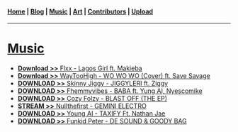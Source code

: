 <head>
  <!-- Favicon -->
  <link rel="shortcut icon" href="../favicon.ico">
  <!-- Global site tag (gtag.js) - Google Analytics -->
  <script async src="https://www.googletagmanager.com/gtag/js?id=UA-129370470-1"></script>
  <script>
    window.dataLayer = window.dataLayer || [];
    function gtag(){dataLayer.push(arguments);}
    gtag('js', new Date());

    gtag('config', 'UA-129370470-1');
  </script>
</head>

<!-- Main Links -->
#### [Home](../index.md) | [Blog](../blog/index.md) | [Music](./index.md) | [Art](../art/index.md) | [Contributors](../contributors.md) | [Upload](../upload.md)

- - -

# <span style="text-decoration: underline">Music</span>

* [**Download >>** Flxx - Lagos Girl ft. Makieba](./flxx-ft-makieba_lagos-girl/view.md)
* [**Download >>** WayTooHigh - WO WO WO (Cover) ft. Save Savage](./waytoohigh-ft-save-savage_wo-wo-wo_cover/view.md)  
* [**DOWNLOAD >>** Skinny Jiggy - JIGGYLERI ft. Ziggy](./skinny-jiggy-ft-ziggy_jiggyleri/view.md)  
* [**DOWNLOAD >>** Fhemmyvibes - BABA ft. Yung AI, Nyescomike](./fhemmyvibes-ft-yung-ai-x-nyescomike_baba/view.md)  
* [**DOWNLOAD >>** Cozy Folzy - BLAST OFF (THE EP)](./cozy-folzy_blast-off_EP/view.md)  
* [**STREAM >>** Nullthefirst - GEMINI ELECTRO](./nullthefirst_gemini-electro/view.md)  
* [**DOWNLOAD >>** Young AI - TAXIFY Ft. Nathan Jae](./young-ai_taxify_nathan-jae/view.md)  
* [**DOWNLOAD >>** Funkid Peter - DE SOUND & GOODY BAG ](./funkid-peter_de-sound-N-goody-bag/view.md)  
